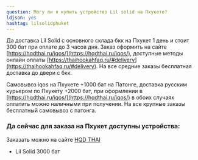 ```yaml
---
question: Могу ли я купить устройство Lil solid на Пхукете?
ldjson: yes 
hashtag: lilsolidphuket
---
```


Да доставка Lil Solid с основного склада бкк на Пхукет 1 день и стоит 300 бат при оплате до 3 часов дня. Заказ оформить на сайте [https://hqdthai.ru/iqos/](https://hqdthai.ru/iqos/), доступные методы онлайн оплаты [https://thaihookahfaq.ru/#delivery](https://thaihookahfaq.ru/#delivery). На все средние заказы бесплатная доставка до двери с бкк.  
  
Самовывоз iqos на Пхукете +1000 бат на Патонге, доставка русским курьером по Пхукету +2000 бат, при оформлении в  [https://hqdthai.ru/iqos/](https://hqdthai.ru/iqos/) в обоих случаях оплатить можно наличными при получении. На все крупные заказы бесплатный самовывоз с патонга.


### Да сейчас для заказа на Пхукет доступны устройства:

Заказать можно на сайте [HQD THAI](https://hqdthai.ru/iqos/)

* Lil Solid 3000 бат 



